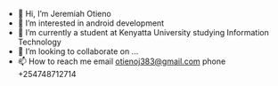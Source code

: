 - 👋 Hi, I’m Jeremiah Otieno
- 👀 I’m interested in android development
- 🌱 I’m currently a student at Kenyatta University studying Information Technology
- 💞️ I’m looking to collaborate on ...
- 📫 How to reach me email otienoj383@gmail.com phone +254748712714

<!---
motif-j/motif-j is a ✨ special ✨ repository because its `README.md` (this file) appears on your GitHub profile.
You can click the Preview link to take a look at your changes.
--->
